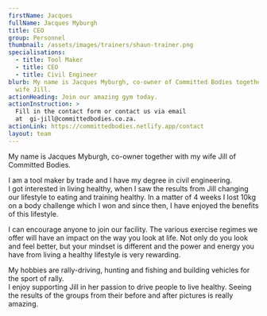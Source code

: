 ```yaml
---
firstName: Jacques
fullName: Jacques Myburgh
title: CEO
group: Personnel
thumbnail: /assets/images/trainers/shaun-trainer.png
specialisations:
  - title: Tool Maker
  - title: CEO
  - title: Civil Engineer
blurb: My name is Jacques Myburgh, co-owner of Committed Bodies together with my
  wife Jill.
actionHeading: Join our amazing gym today.
actionInstruction: >
  Fill in the contact form or contact us via email
  at  gi-jill@committedbodies.co.za.
actionLink: https://committedbodies.netlify.app/contact
layout: team
---
```

My name is Jacques Myburgh, co-owner together with my wife Jill of Committed Bodies.

I am a tool maker by trade and I have my degree in civil engineering.\
I got interested in living healthy, when I saw the results from Jill changing our lifestyle to eating and training healthy. In a matter of 4 weeks I lost 10kg on a body challenge which I won and since then, I have enjoyed the benefits of this lifestyle.

I can encourage anyone to join our facility. The various exercise regimes we offer will have an impact on the way you look at life. Not only do you look and feel better, but your mindset is different and the power and energy you have from living a healthy lifestyle is very rewarding.

My hobbies are rally-driving, hunting and fishing and building vehicles for the sport of rally.\
I enjoy supporting Jill in her passion to drive people to live healthy. Seeing the results of the groups from their before and after pictures is really amazing.